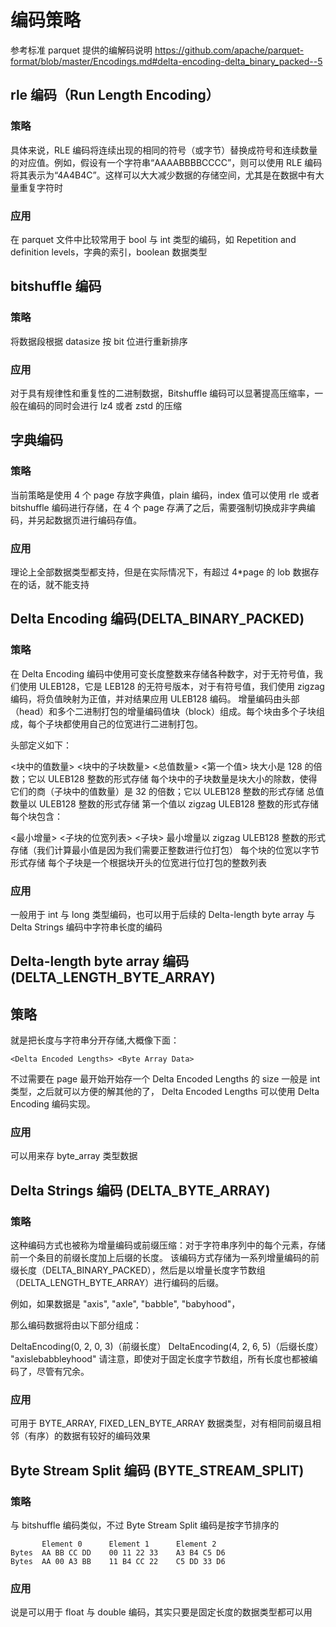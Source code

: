 # 编码策略

参考标准 parquet 提供的编解码说明
https://github.com/apache/parquet-format/blob/master/Encodings.md#delta-encoding-delta_binary_packed--5

## rle 编码（Run Length Encoding）

### 策略

具体来说，RLE 编码将连续出现的相同的符号（或字节）替换成符号和连续数量的对应值。例如，假设有一个字符串“AAAABBBBCCCC”，则可以使用 RLE 编码将其表示为“4A4B4C”。这样可以大大减少数据的存储空间，尤其是在数据中有大量重复字符时

### 应用

在 parquet 文件中比较常用于 bool 与 int 类型的编码，如 Repetition and definition levels，字典的索引，boolean 数据类型

## bitshuffle 编码

### 策略

将数据段根据 datasize 按 bit 位进行重新排序

### 应用

对于具有规律性和重复性的二进制数据，Bitshuffle 编码可以显著提高压缩率，一般在编码的同时会进行 lz4 或者 zstd 的压缩

## 字典编码

### 策略

当前策略是使用 4 个 page 存放字典值，plain 编码，index 值可以使用 rle 或者 bitshuffle 编码进行存储，在 4 个 page 存满了之后，需要强制切换成非字典编码，并另起数据页进行编码存值。

### 应用

理论上全部数据类型都支持，但是在实际情况下，有超过 4\*page 的 lob 数据存在的话，就不能支持

## Delta Encoding 编码(DELTA_BINARY_PACKED)

### 策略

在 Delta Encoding 编码中使用可变长度整数来存储各种数字，对于无符号值，我们使用 ULEB128，它是 LEB128 的无符号版本，对于有符号值，我们使用 zigzag 编码，将负值映射为正值，并对结果应用 ULEB128 编码。
增量编码由头部（head）和多个二进制打包的增量编码值块（block）组成。每个块由多个子块组成，每个子块都使用自己的位宽进行二进制打包。

头部定义如下：

<块中的值数量> <块中的子块数量> <总值数量> <第一个值>
块大小是 128 的倍数；它以 ULEB128 整数的形式存储
每个块中的子块数量是块大小的除数，使得它们的商（子块中的值数量）是 32 的倍数；它以 ULEB128 整数的形式存储
总值数量以 ULEB128 整数的形式存储
第一个值以 zigzag ULEB128 整数的形式存储
每个块包含：

<最小增量> <子块的位宽列表> <子块>
最小增量以 zigzag ULEB128 整数的形式存储（我们计算最小值是因为我们需要正整数进行位打包）
每个块的位宽以字节形式存储
每个子块是一个根据块开头的位宽进行位打包的整数列表

### 应用

一般用于 int 与 long 类型编码，也可以用于后续的 Delta-length byte array 与 Delta Strings 编码中字符串长度的编码

## Delta-length byte array 编码(DELTA_LENGTH_BYTE_ARRAY)

## 策略

就是把长度与字符串分开存储,大概像下面：

```
<Delta Encoded Lengths> <Byte Array Data>
```

不过需要在 page 最开始开始存一个 Delta Encoded Lengths 的 size 一般是 int 类型，之后就可以方便的解其他的了， Delta Encoded Lengths 可以使用 Delta Encoding 编码实现。

### 应用

可以用来存 byte_array 类型数据

## Delta Strings 编码 (DELTA_BYTE_ARRAY)

### 策略

这种编码方式也被称为增量编码或前缀压缩：对于字符串序列中的每个元素，存储前一个条目的前缀长度加上后缀的长度。
该编码方式存储为一系列增量编码的前缀长度（DELTA_BINARY_PACKED），然后是以增量长度字节数组（DELTA_LENGTH_BYTE_ARRAY）进行编码的后缀。

例如，如果数据是 "axis", "axle", "babble", "babyhood"，

那么编码数据将由以下部分组成：

DeltaEncoding(0, 2, 0, 3)（前缀长度）
DeltaEncoding(4, 2, 6, 5)（后缀长度）
"axislebabbleyhood"
请注意，即使对于固定长度字节数组，所有长度也都被编码了，尽管有冗余。

### 应用

可用于 BYTE_ARRAY, FIXED_LEN_BYTE_ARRAY 数据类型，对有相同前缀且相邻（有序）的数据有较好的编码效果

## Byte Stream Split 编码 (BYTE_STREAM_SPLIT)

### 策略

与 bitshuffle 编码类似，不过 Byte Stream Split 编码是按字节排序的

```
       Element 0      Element 1      Element 2
Bytes  AA BB CC DD    00 11 22 33    A3 B4 C5 D6
Bytes  AA 00 A3 BB    11 B4 CC 22    C5 DD 33 D6
```

### 应用

说是可以用于 float 与 double 编码，其实只要是固定长度的数据类型都可以用
